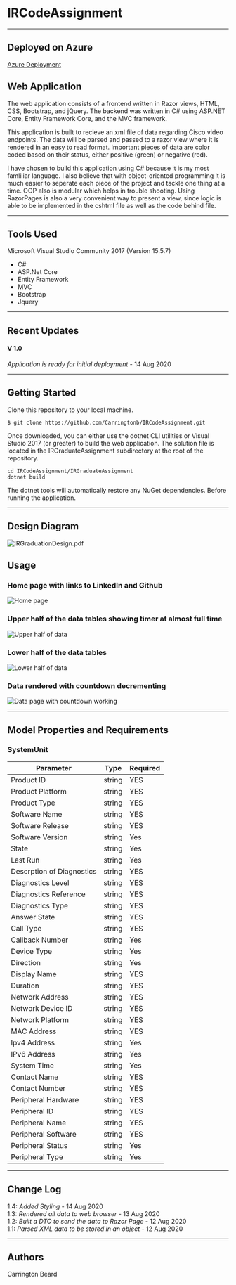 # IRCodeAssignment

---
## Deployed on Azure

[Azure Deployment](https://irgraduateassignment.azurewebsites.net/)

## Web Application

The web application consists of a frontend written in Razor views, HTML, CSS,
Bootstrap, and jQuery. The backend was written in C# using ASP.NET Core, Entity Framework Core, and the MVC framework.

This application is built to recieve an xml file of data regarding Cisco video endpoints. The data will be parsed and passed to a razor view where it is rendered in an easy to read format. Important pieces of data are color coded based on their status, either positive (green) or negative (red).

I have chosen to build this application using C# because it is my most famliliar language. I also believe that with object-oriented programming it is much easier to seperate each piece of the project and tackle one thing at a time. OOP also is modular which helps in trouble shooting. Using RazorPages is also a very convenient way to present a view, since logic is able to be implemented in the cshtml file as well as the code behind file.

---

## Tools Used
Microsoft Visual Studio Community 2017 (Version 15.5.7)

- C#
- ASP.Net Core
- Entity Framework
- MVC
- Bootstrap
- Jquery

---

## Recent Updates

#### V 1.0
*Application is ready for initial deployment* - 14 Aug 2020

---

## Getting Started

Clone this repository to your local machine.

```
$ git clone https://github.com/Carringtonb/IRCodeAssignment.git
```
Once downloaded, you can either use the dotnet CLI utilities or Visual Studio 2017 (or greater) to build the web application. The solution file is located in the IRGraduateAssignment subdirectory at the root of the repository.
```
cd IRCodeAssignment/IRGraduateAssignment
dotnet build
```
The dotnet tools will automatically restore any NuGet dependencies. Before running the application.


---
## Design Diagram

![IRGraduationDesign.pdf](https://i.imgur.com/jPyrXFV.png)


## Usage

### Home page with links to LinkedIn and Github
![Home page](https://i.imgur.com/lymt5jJ.png)

### Upper half of the data tables showing timer at almost full time
![Upper half of data](https://i.imgur.com/NwZclvU.png)

### Lower half of the data tables
![Lower half of data](https://i.imgur.com/kvIpIrK.png)

### Data rendered with countdown decrementing
![Data page with countdown working](https://i.imgur.com/GBN9Dzn.png)

---

## Model Properties and Requirements

### SystemUnit

| Parameter | Type | Required |
| --- | --- | --- |
| Product ID  | string | YES |
| Product Platform | string | YES |
| Product Type | string | YES |
| Software Name | string | YES |
| Software Release | string | YES |
| Software Version | string | Yes |
| State | string | Yes |
| Last Run | string | Yes |
| Descrption of Diagnostics | string | YES |
| Diagnostics Level  | string | YES |
| Diagnostics Reference | string | YES |
| Diagnostics Type | string | YES |
| Answer State | string | YES |
| Call Type | string | YES |
| Callback Number | string | Yes |
| Device Type | string | Yes |
| Direction | string | Yes |
| Display Name | string | YES |
| Duration  | string | YES |
| Network Address | string | YES |
| Network Device ID | string | YES |
| Network Platform | string | YES |
| MAC Address | string | YES |
| Ipv4 Address | string | Yes |
| IPv6 Address | string | Yes |
| System Time | string | Yes |
| Contact Name | string | YES |
| Contact Number | string | YES |
| Peripheral Hardware | string | YES |
| Peripheral ID | string | YES |
| Peripheral Name | string | YES |
| Peripheral Software | string | YES |
| Peripheral Status | string | Yes |
| Peripheral Type | string | Yes |

---

## Change Log
1.4: *Added Styling* - 14 Aug 2020  
1.3: *Rendered all data to web browser* - 13 Aug 2020  
1.2: *Built a DTO to send the data to Razor Page* - 12 Aug 2020  
1.1: *Parsed XML data to be stored in an object* - 12 Aug 2020  

---

## Authors
Carrington Beard
